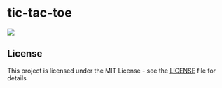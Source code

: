 # tic-tac-toe
<p align="center">
  
  [<img src="https://img.shields.io/github/license/pradyumnamahajan52/tic-tac-toe?color=GREEN">](LICENSE)

</p>

## License

This project is licensed under the MIT License - see the [LICENSE](LICENSE) file for details
